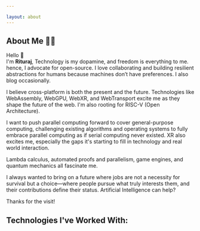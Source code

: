```yaml
---

layout: about
---
```


<script>
  import FamiliarTechStack from '$lib/components/site/familiar-tech-stack.svelte'
</script>

## About Me 👨‍💻

Hello <span class="wave">👋</span>  
I'm **Rituraj**, Technology is my dopamine, and freedom is everything to me. hence, I advocate for open-source. I love collaborating and building resilient abstractions for humans because machines don’t have preferences. I also blog occasionally.

I believe cross-platform is both the present and the future. Technologies like WebAssembly, WebGPU, WebXR, and WebTransport excite me as they shape the future of the web. I'm also rooting for RISC-V (Open Architecture).

I want to push parallel computing forward to cover general-purpose computing, challenging existing algorithms and operating systems to fully embrace parallel computing as if serial computing never existed. XR also excites me, especially the gaps it's starting to fill in technology and real world interaction.

Lambda calculus, automated proofs and parallelism, game engines, and quantum mechanics all fascinate me.

I always wanted to bring on a future where jobs are not a necessity for survival but a choice—where people pursue what truly interests them, and their contributions define their status. Artificial Intelligence can help?

Thanks for the visit!

## Technologies I've Worked With:

<FamiliarTechStack />
